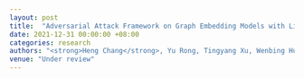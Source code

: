 ```yaml
---
layout: post
title:  "Adversarial Attack Framework on Graph Embedding Models with Limited Knowledge"
date: 2021-12-31 00:00:00 +08:00
categories: research
authors: "<strong>Heng Chang</strong>, Yu Rong, Tingyang Xu, Wenbing Huang, Honglei Zhang, Peng Cui, Xin Wang, Wenwu Zhu, Junzhou Huang"
venue: "Under review"
---
```



